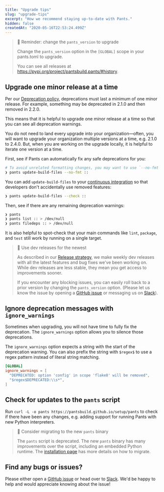 ```yaml
---
title: "Upgrade tips"
slug: "upgrade-tips"
excerpt: "How we recommend staying up-to-date with Pants."
hidden: false
createdAt: "2020-05-16T22:53:24.499Z"
---
```

> 📘 Reminder: change the `pants_version` to upgrade
>
> Change the `pants_version` option in the `[GLOBAL]` scope in your pants.toml to upgrade.
>
> You can see all releases at <https://pypi.org/project/pantsbuild.pants/#history>.

Upgrade one minor release at a time
-----------------------------------

Per our [Deprecation policy](doc:deprecation-policy), deprecations must last a minimum of one minor release. For example, something may be deprecated in 2.1.0 and then removed in 2.2.0.

This means that it is helpful to upgrade one minor release at a time so that you can see all deprecation warnings.

You do not need to land every upgrade into your organization—often, you will want to upgrade your organization multiple versions at a time, e.g. 2.1.0 to 2.4.0. But, when you are working on the upgrade locally, it is helpful to iterate one version at a time.

First, see if Pants can automatically fix any safe deprecations for you:

```bash
# To avoid unrelated formatting changes, you may want to use `--no-fmt`.
❯ pants update-build-files --no-fmt ::
```

You can add `update-build-files` to your [continuous integration](doc:using-pants-in-ci) so that developers don't accidentally use removed features:

```bash
❯ pants update-build-files --check ::
```

Then, see if there are any remaining deprecation warnings:

```bash
❯ pants
❯ pants list :: > /dev/null
❯ pants filedeps :: > /dev/null
```

It is also helpful to spot-check that your main commands like `lint`, `package`, and `test` still work by running on a single target.

> 📘 Use dev releases for the newest
>
> As described in our [Release strategy](doc:release-strategy), we make weekly dev releases with all the latest features and bug fixes we've been working on. While dev releases are less stable, they mean you get access to improvements sooner.
>
> If you encounter any blocking issues, you can easily roll back to a prior version by changing the `pants_version` option. (Please let us know the issue by opening a [GitHub issue](https://github.com/pantsbuild/pants/issues) or messaging us on [Slack](doc:the-pants-community)).

Ignore deprecation messages with `ignore_warnings`
--------------------------------------------------

Sometimes when upgrading, you will not have time to fully fix the deprecation. The `ignore_warnings` option allows you to silence those deprecations.

The `ignore_warnings` option expects a string with the start of the deprecation warning. You can also prefix the string with `$regex$` to use a regex pattern instead of literal string matching.

```toml pants.toml
[GLOBAL]
ignore_warnings = [
  "DEPRECATED: option 'config' in scope 'flake8' will be removed",
  "$regex$DEPRECATED:\\s*",
]
```

Check for updates to the `pants` script
-----------------------------------------

Run `curl -L -o pants https://pantsbuild.github.io/setup/pants` to check if there have been any changes, e.g. adding support for running Pants with new Python interpreters.

> 🚧 Consider migrating to the new `pants` binary
> 
> The `pants` script is deprecated. The new `pants` binary has many improvements over the script, including an embedded Python runtime. The [installation page](doc:installation) has more details on how to migrate.

Find any bugs or issues?
------------------------

Please either open a [GitHub issue](https://github.com/pantsbuild/pants/issues) or head over to [Slack](doc:the-pants-community). We'd be happy to help and would appreciate knowing about the issue!
